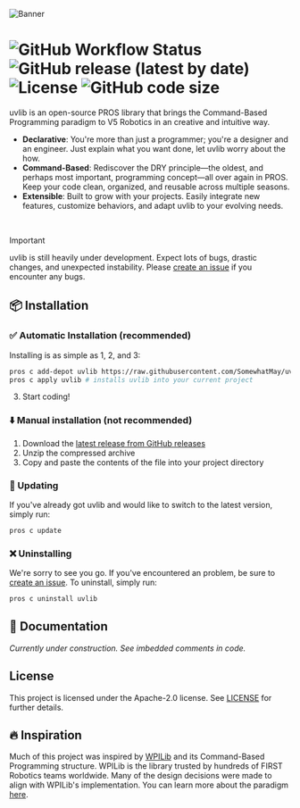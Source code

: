 ![Banner](brand/banner.png)
# ![GitHub Workflow Status](https://img.shields.io/github/actions/workflow/status/SomewhatMay/uvlib/c-cpp.yml?logo=githubactions&logoColor=ffffff&style=for-the-badge) ![GitHub release (latest by date)](https://img.shields.io/github/release/SomewhatMay/uvlib?logo=github&style=for-the-badge) ![License](https://img.shields.io/github/license/SomewhatMay/uvlib?logo=apache&style=for-the-badge) ![GitHub code size](https://img.shields.io/github/languages/code-size/SomewhatMay/uvlib?style=for-the-badge)

uvlib is an open-source PROS library that brings the Command-Based Programming paradigm to V5 Robotics in an creative and intuitive way.
* **Declarative**: You're more than just a programmer; you're a designer and an engineer. Just explain what you want done, let uvlib worry about the how.
* **Command-Based**: Rediscover the DRY principle—the oldest, and perhaps most important, programming concept—all over again in PROS. Keep your code clean, organized, and reusable across multiple seasons.
* **Extensible**: Built to grow with your projects. Easily integrate new features, customize behaviors, and adapt uvlib to your evolving needs.

<br>

>[!IMPORTANT]
> uvlib is still heavily under development. Expect lots of bugs, drastic changes, and unexpected instability. Please [create an issue](https://github.com/SomewhatMay/uvlib/issues/new) if you encounter any bugs.

## 📦 Installation 
### ✅ Automatic Installation (recommended)
Installing is as simple as 1, 2, and 3:
```bash
pros c add-depot uvlib https://raw.githubusercontent.com/SomewhatMay/uvlib/refs/heads/depot/stable.json # adds the remote depot
pros c apply uvlib # installs uvlib into your current project
```
3. Start coding!

### ⬇️ Manual installation (not recommended)
1. Download the [latest release from GitHub releases](https://github.com/SomewhatMay/uvlib/releases)
2. Unzip the compressed archive
3. Copy and paste the contents of the file into your project directory

### 🔄️ Updating
If you've already got uvlib and would like to switch to the latest version, simply run:
```bash
pros c update
```

### ❌ Uninstalling
We're sorry to see you go. If you've encountered an problem, be sure to [create an issue](https://github.com/SomewhatMay/uvlib/issues). To uninstall, simply run:
```bash
pros c uninstall uvlib
```

## 📖 Documentation
*Currently under construction. See imbedded comments in code.*

## License
This project is licensed under the Apache-2.0 license. See [LICENSE](LICENSE) for further details.

## 🔥 Inspiration
Much of this project was inspired by [WPILib](https://docs.wpilib.org/en/stable/index.html) and its Command-Based Programming structure. WPILib is the library trusted by hundreds of FIRST Robotics teams worldwide. Many of the design decisions were made to align with WPILib's implementation. You can learn more about the paradigm [here](https://docs.wpilib.org/en/stable/docs/software/commandbased/index.html).
